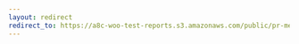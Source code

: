 ```yaml
---
layout: redirect
redirect_to: https://a8c-woo-test-reports.s3.amazonaws.com/public/pr-merge/41550/e2e/index.html
---
```


